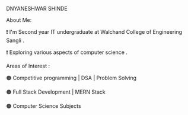 
DNYANESHWAR SHINDE

About Me:

❗ I'm Second year IT undergraduate at Walchand College of Engineering Sangli .

❗ Exploring various aspects of computer science .


Areas of Interest :

🟠 Competitive programming | DSA | Problem Solving

🟠 Full Stack Development | MERN Stack

🟠 Computer Science Subjects







